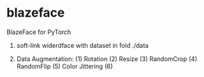 # blazeface
BlazeFace for PyTorch


1. soft-link widerdface with dataset in fold ./data 

2. Data Augmentation:
   (1) Rotation (2) Resize (3) RandomCrop (4) RandomFlip (5) Color Jittering (6)  